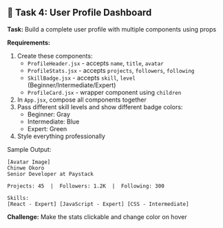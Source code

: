 ## 🎯 Task 4: User Profile Dashboard

**Task:** Build a complete user profile with multiple components using props

**Requirements:**
1. Create these components:
   - `ProfileHeader.jsx` - accepts `name`, `title`, `avatar`
   - `ProfileStats.jsx` - accepts `projects`, `followers`, `following`
   - `SkillBadge.jsx` - accepts `skill`, `level` (Beginner/Intermediate/Expert)
   - `ProfileCard.jsx` - wrapper component using `children`
2. In `App.jsx`, compose all components together
3. Pass different skill levels and show different badge colors:
   - Beginner: Gray
   - Intermediate: Blue
   - Expert: Green
4. Style everything professionally

Sample Output:
```
[Avatar Image]
Chinwe Okoro
Senior Developer at Paystack

Projects: 45  |  Followers: 1.2K  |  Following: 300

Skills:
[React - Expert] [JavaScript - Expert] [CSS - Intermediate]
```

**Challenge:** Make the stats clickable and change color on hover
